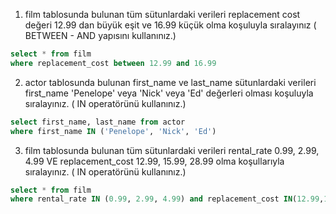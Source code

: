 1) film tablosunda bulunan tüm sütunlardaki verileri replacement cost değeri 12.99 dan büyük eşit ve 16.99 küçük olma koşuluyla sıralayınız ( BETWEEN - AND yapısını kullanınız.)

~~~~SQL
select * from film 
where replacement_cost between 12.99 and 16.99
~~~~

2) actor tablosunda bulunan first_name ve last_name sütunlardaki verileri 
first_name 'Penelope' veya 'Nick' veya 'Ed' değerleri olması koşuluyla sıralayınız. ( IN operatörünü kullanınız.)

~~~~SQL
select first_name, last_name from actor
where first_name IN ('Penelope', 'Nick', 'Ed') 
~~~~

3) film tablosunda bulunan tüm sütunlardaki verileri rental_rate 0.99, 2.99, 4.99 VE 
replacement_cost 12.99, 15.99, 28.99 olma koşullarıyla sıralayınız. ( IN operatörünü kullanınız.)

~~~~SQL
select * from film
where rental_rate IN (0.99, 2.99, 4.99) and replacement_cost IN(12.99,15.99,28.99)
~~~~
